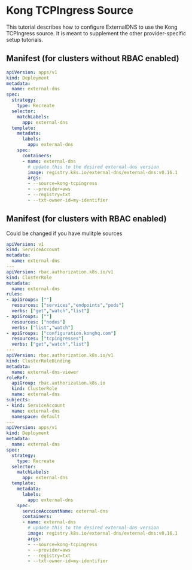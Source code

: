# Kong TCPIngress Source

This tutorial describes how to configure ExternalDNS to use the Kong TCPIngress source.
It is meant to supplement the other provider-specific setup tutorials.

## Manifest (for clusters without RBAC enabled)

```yaml
apiVersion: apps/v1
kind: Deployment
metadata:
  name: external-dns
spec:
  strategy:
    type: Recreate
  selector:
    matchLabels:
      app: external-dns
  template:
    metadata:
      labels:
        app: external-dns
    spec:
      containers:
      - name: external-dns
        # update this to the desired external-dns version
        image: registry.k8s.io/external-dns/external-dns:v0.16.1
        args:
        - --source=kong-tcpingress
        - --provider=aws
        - --registry=txt
        - --txt-owner-id=my-identifier
```

## Manifest (for clusters with RBAC enabled)

Could be changed if you have mulitple sources

```yaml
apiVersion: v1
kind: ServiceAccount
metadata:
  name: external-dns
---
apiVersion: rbac.authorization.k8s.io/v1
kind: ClusterRole
metadata:
  name: external-dns
rules:
- apiGroups: [""]
  resources: ["services","endpoints","pods"]
  verbs: ["get","watch","list"]
- apiGroups: [""]
  resources: ["nodes"]
  verbs: ["list","watch"]
- apiGroups: ["configuration.konghq.com"]
  resources: ["tcpingresses"]
  verbs: ["get","watch","list"]
---
apiVersion: rbac.authorization.k8s.io/v1
kind: ClusterRoleBinding
metadata:
  name: external-dns-viewer
roleRef:
  apiGroup: rbac.authorization.k8s.io
  kind: ClusterRole
  name: external-dns
subjects:
- kind: ServiceAccount
  name: external-dns
  namespace: default
---
apiVersion: apps/v1
kind: Deployment
metadata:
  name: external-dns
spec:
  strategy:
    type: Recreate
  selector:
    matchLabels:
      app: external-dns
  template:
    metadata:
      labels:
        app: external-dns
    spec:
      serviceAccountName: external-dns
      containers:
      - name: external-dns
        # update this to the desired external-dns version
        image: registry.k8s.io/external-dns/external-dns:v0.16.1
        args:
        - --source=kong-tcpingress
        - --provider=aws
        - --registry=txt
        - --txt-owner-id=my-identifier
```
